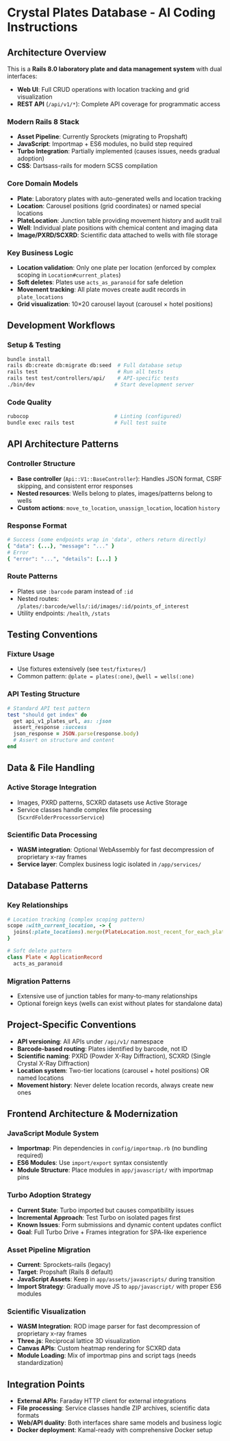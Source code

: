 # Crystal Plates Database - AI Coding Instructions

## Architecture Overview

This is a **Rails 8.0 laboratory plate and data management system** with dual interfaces:

- **Web UI**: Full CRUD operations with location tracking and grid visualization
- **REST API** (`/api/v1/*`): Complete API coverage for programmatic access

### Modern Rails 8 Stack

- **Asset Pipeline**: Currently Sprockets (migrating to Propshaft)
- **JavaScript**: Importmap + ES6 modules, no build step required
- **Turbo Integration**: Partially implemented (causes issues, needs gradual adoption)
- **CSS**: Dartsass-rails for modern SCSS compilation

### Core Domain Models

- **Plate**: Laboratory plates with auto-generated wells and location tracking
- **Location**: Carousel positions (grid coordinates) or named special locations
- **PlateLocation**: Junction table providing movement history and audit trail
- **Well**: Individual plate positions with chemical content and imaging data
- **Image/PXRD/SCXRD**: Scientific data attached to wells with file storage

### Key Business Logic

- **Location validation**: Only one plate per location (enforced by complex scoping in `Location#current_plates`)
- **Soft deletes**: Plates use `acts_as_paranoid` for safe deletion
- **Movement tracking**: All plate moves create audit records in `plate_locations`
- **Grid visualization**: 10×20 carousel layout (carousel × hotel positions)

## Development Workflows

### Setup & Testing

```bash
bundle install
rails db:create db:migrate db:seed  # Full database setup
rails test                          # Run all tests
rails test test/controllers/api/    # API-specific tests
./bin/dev                          # Start development server
```

### Code Quality

```bash
rubocop                            # Linting (configured)
bundle exec rails test             # Full test suite
```

## API Architecture Patterns

### Controller Structure

- **Base controller** (`Api::V1::BaseController`): Handles JSON format, CSRF skipping, and consistent error responses
- **Nested resources**: Wells belong to plates, images/patterns belong to wells
- **Custom actions**: `move_to_location`, `unassign_location`, location `history`

### Response Format

```ruby
# Success (some endpoints wrap in 'data', others return directly)
{ "data": {...}, "message": "..." }
# Error
{ "error": "...", "details": [...] }
```

### Route Patterns

- Plates use `:barcode` param instead of `:id`
- Nested routes: `/plates/:barcode/wells/:id/images/:id/points_of_interest`
- Utility endpoints: `/health`, `/stats`

## Testing Conventions

### Fixture Usage

- Use fixtures extensively (see `test/fixtures/`)
- Common pattern: `@plate = plates(:one)`, `@well = wells(:one)`

### API Testing Structure

```ruby
# Standard API test pattern
test "should get index" do
  get api_v1_plates_url, as: :json
  assert_response :success
  json_response = JSON.parse(response.body)
  # Assert on structure and content
end
```

## Data & File Handling

### Active Storage Integration

- Images, PXRD patterns, SCXRD datasets use Active Storage
- Service classes handle complex file processing (`ScxrdFolderProcessorService`)

### Scientific Data Processing

- **WASM integration**: Optional WebAssembly for fast decompression of proprietary x-ray frames
- **Service layer**: Complex business logic isolated in `/app/services/`

## Database Patterns

### Key Relationships

```ruby
# Location tracking (complex scoping pattern)
scope :with_current_location, -> {
  joins(:plate_locations).merge(PlateLocation.most_recent_for_each_plate)
}

# Soft delete pattern
class Plate < ApplicationRecord
  acts_as_paranoid
```

### Migration Patterns

- Extensive use of junction tables for many-to-many relationships
- Optional foreign keys (wells can exist without plates for standalone data)

## Project-Specific Conventions

- **API versioning**: All APIs under `/api/v1/` namespace
- **Barcode-based routing**: Plates identified by barcode, not ID
- **Scientific naming**: PXRD (Powder X-Ray Diffraction), SCXRD (Single Crystal X-Ray Diffraction)
- **Location system**: Two-tier locations (carousel + hotel positions) OR named locations
- **Movement history**: Never delete location records, always create new ones

## Frontend Architecture & Modernization

### JavaScript Module System

- **Importmap**: Pin dependencies in `config/importmap.rb` (no bundling required)
- **ES6 Modules**: Use `import/export` syntax consistently
- **Module Structure**: Place modules in `app/javascript/` with importmap pins

### Turbo Adoption Strategy

- **Current State**: Turbo imported but causes compatibility issues
- **Incremental Approach**: Test Turbo on isolated pages first
- **Known Issues**: Form submissions and dynamic content updates conflict
- **Goal**: Full Turbo Drive + Frames integration for SPA-like experience

### Asset Pipeline Migration

- **Current**: Sprockets-rails (legacy)
- **Target**: Propshaft (Rails 8 default)
- **JavaScript Assets**: Keep in `app/assets/javascripts/` during transition
- **Import Strategy**: Gradually move JS to `app/javascript/` with proper ES6 modules

### Scientific Visualization

- **WASM Integration**: ROD image parser for fast decompression of proprietary x-ray frames
- **Three.js**: Reciprocal lattice 3D visualization
- **Canvas APIs**: Custom heatmap rendering for SCXRD data
- **Module Loading**: Mix of importmap pins and script tags (needs standardization)

## Integration Points

- **External APIs**: Faraday HTTP client for external integrations
- **File processing**: Service classes handle ZIP archives, scientific data formats
- **Web/API duality**: Both interfaces share same models and business logic
- **Docker deployment**: Kamal-ready with comprehensive Docker setup
